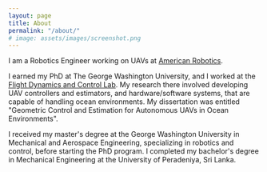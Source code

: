 ```yaml
---
layout: page
title: About
permalink: "/about/"
# image: assets/images/screenshot.png
---
```


I am a Robotics Engineer working on UAVs at [American Robotics](https://www.american-robotics.com/).

I earned my PhD at The George Washington University, and I worked at the [Flight Dynamics and Control Lab](http://www2.seas.gwu.edu/~tylee/). 
My research there involved developing UAV controllers and estimators, and hardware/software systems, that are capable of handling ocean environments.
My dissertation was entitled "Geometric Control and Estimation for Autonomous UAVs in Ocean Environments".

I received my master's degree at the George Washington University in Mechanical and Aerospace Engineering, specializing in robotics and control, before starting the PhD program.
I completed my bachelor's degree in Mechanical Engineering at the University of Peradeniya, Sri Lanka. 